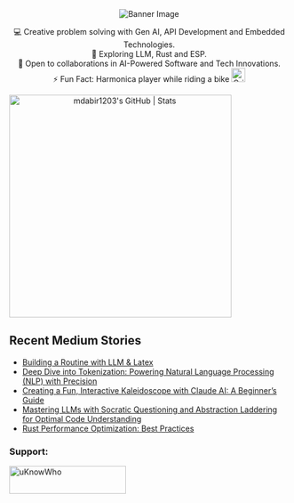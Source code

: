 <div align="center">
  <img src="https://github.com/mdabir1203/mdabir1203/assets/66947064/dc33981c-00bf-42e4-a644-06d63ecc16d7" alt="Banner Image" />
  
</div>

<p style="text-align: center;">

<div align="center">
💻 Creative problem solving with Gen AI, API Development and Embedded Technologies.<br>
🌱 Exploring LLM, Rust and ESP.<br>
🚀 Open to collaborations in AI-Powered Software and Tech Innovations.<br>
⚡ Fun Fact: Harmonica player while riding a bike
  <img src="https://raw.githubusercontent.com/Tarikul-Islam-Anik/Animated-Fluent-Emojis/master/Emojis/Smilies/Grinning%20Cat%20with%20Smiling%20Eyes.png" alt="Grinning Cat with Smiling Eyes" width="25" height="25" />
</p>
</div>

<a align="center" href="https://quira.sh?utm_source=widgets&utm_campaign=mdabir1203">
  <img src="https://stats.quira.sh/mdabir1203/github?theme=dark" alt="mdabir1203's GitHub | Stats" width="400" height="400">
</a>


## Recent Medium Stories

<!-- BLOG-POST-LIST:START -->
- [Building a Routine with LLM &amp; Latex](https://medium.com/@md.abir1203/building-a-routine-with-llm-latex-5517a55f51a8?source=rss-b62bf3bb75c7------2)
- [Deep Dive into Tokenization: Powering Natural Language Processing &lpar;NLP&rpar; with Precision](https://medium.com/@md.abir1203/deep-dive-into-tokenization-powering-natural-language-processing-nlp-with-precision-d2530fe58536?source=rss-b62bf3bb75c7------2)
- [Creating a Fun, Interactive Kaleidoscope with Claude AI: A Beginner’s Guide](https://medium.com/@md.abir1203/creating-a-fun-interactive-kaleidoscope-with-claude-ai-a-beginners-guide-5b690c09da2d?source=rss-b62bf3bb75c7------2)
- [Mastering LLMs with Socratic Questioning and Abstraction Laddering for Optimal Code Understanding](https://medium.com/@md.abir1203/unlocking-code-comprehension-leveraging-llm-and-socratic-questioning-ce3d69141076?source=rss-b62bf3bb75c7------2)
- [Rust Performance Optimization: Best Practices](https://medium.com/@md.abir1203/rust-performance-optimization-best-practices-c9de20154f46?source=rss-b62bf3bb75c7------2)
<!-- BLOG-POST-LIST:END -->


**<h3 align="left">Support:</h3>**
<p><a href="https://www.buymeacoffee.com/uKnowWho"> <img align="left" src="https://cdn.buymeacoffee.com/buttons/v2/default-yellow.png" height="50" width="210" alt="uKnowWho" /></a></p><br><br>

